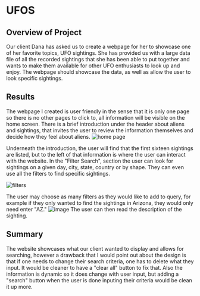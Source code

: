 # UFOS

## Overview of Project
Our client Dana has asked us to create a webpage for her to showcase one of her favorite topics, UFO sightings. She has provided us with a large data file of all the recorded sightings that she has been able to put together and wants to make them available for other UFO enthusiasts to look up and enjoy. The webpage should showcase the data, as well as allow the user to look specific sightings.

## Results
The webpage I created is user friendly in the sense that it is only one page so there is no other pages to click to, all information will be visible on the home screen.
There is a brief introduction under the header about aliens and sightings, that invites the user to review the information themselves and decide how they feel about aliens.
![home page](https://user-images.githubusercontent.com/106573185/183274227-892c3e4c-5017-4960-ae23-885729dda6bb.PNG)

Underneath the introduction, the user will find that the first sixteen sightings are listed, but to the left of that information is where the user can interact with the website. In the "Filter Search", section the user can look for sightings on a given day, city, state, country or by shape. They can even use all the filters to find specific sightings.


![filters](https://user-images.githubusercontent.com/106573185/183274405-2a8a3954-4e2f-4069-97ff-baae7c92058b.PNG)

The user may choose as many filters as they would like to add to query, for example if they only wanted to find the sightings in Arizona, they would only need enter "AZ."
![image](https://user-images.githubusercontent.com/106573185/183274476-950e5b0c-96fb-4d3c-8c8f-0247549244af.png)
The user can then read the description of the sighting.

## Summary
The website showcases what our client wanted to display and allows for searching, however a drawback that I would point out about the design is that if one needs to change their search criteria, one has to delete what they input. It would be cleaner to have a "clear all" button to fix that. Also the information is dynamic so it does change with user input, but adding a "search" button when the user is done inputing their criteria would be clean it up more.
